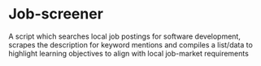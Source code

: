 # Job-screener
A script which searches local job postings for software development, scrapes the description for keyword mentions and compiles a list/data to highlight learning objectives to align with local job-market requirements
